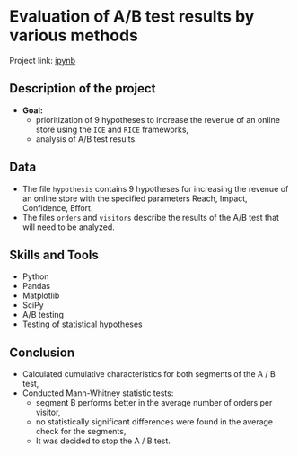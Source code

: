 # Evaluation of A/B test results by various methods
Project link:
[ipynb](https://github.com/gaidds/portfolio_in_english/blob/main/AB%20test/project_a_b_test-english.ipynb)

## Description of the project

- **Goal:**
    - prioritization of 9 hypotheses to increase the revenue of an online store using the `ICE` and `RICE` frameworks,
    - analysis of A/B test results.
## Data
- The file `hypothesis` contains 9 hypotheses for increasing the revenue of an online store with the specified parameters Reach, Impact, Confidence, Effort.
- The files `orders` and `visitors` describe the results of the A/B test that will need to be analyzed.

## Skills and Tools
- Python
- Pandas
- Matplotlib
- SciPy
- A/B testing
- Testing of statistical hypotheses

## Conclusion

- Calculated cumulative characteristics for both segments of the A / B test,
- Conducted Mann-Whitney statistic tests:
     - segment B performs better in the average number of orders per visitor,
     - no statistically significant differences were found in the average check for the segments,
     - It was decided to stop the A / B test.
